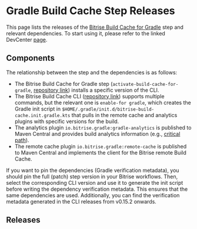 # Gradle Build Cache Step Releases

This page lists the releases of the [Bitrise Build Cache for Gradle](https://devcenter.bitrise.io/en/dependencies-and-caching/remote-build-caching/remote-build-cache-for-gradle.html) step and relevant dependencies. To start using it, please refer to the linked DevCenter [page](https://devcenter.bitrise.io/en/dependencies-and-caching/remote-build-caching/remote-build-cache-for-gradle.html#configuring-the-bitrise-build-cache-for-gradle-in-the-bitrise-ci-environment).

## Components

The relationship between the step and the dependencies is as follows:
- The Bitrise Build Cache for Gradle step (`activate-build-cache-for-gradle`, [repository link](https://github.com/bitrise-steplib/bitrise-step-activate-gradle-remote-cache)) installs a specific version of the CLI.
- The Bitrise Build Cache CLI ([repository link](https://github.com/bitrise-io/bitrise-build-cache-cli)) supports multiple commands, but the relevant one is `enable-for gradle`, which creates the Gradle init script in `$HOME/.gradle/init.d/bitrise-build-cache.init.gradle.kts` that pulls in the remote cache and analytics plugins with specific versions for the build.
- The analytics plugin `io.bitrise.gradle:gradle-analytics` is published to Maven Central and provides build analytics information (e.g., [critical path](https://bitrise.io/changelog/enhanced-gradle-critical-path/24815)).
- The remote cache plugin `io.bitrise.gradle:remote-cache` is published to Maven Central and implements the client for the Bitrise remote Build Cache.

If you want to pin the dependencies (Gradle verification metadata), you should pin the full (patch) step version in your Bitrise workflows. Then, select the corresponding CLI version and use it to generate the init script before writing the dependency verification metadata. This ensures that the same dependencies are used. Additionally, you can find the verification metadata generated in the CLI releases from v0.15.2 onwards.

## Releases
